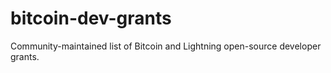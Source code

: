 # bitcoin-dev-grants
Community-maintained list of Bitcoin and Lightning open-source developer grants.
